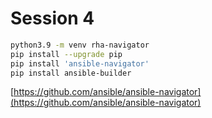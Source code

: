 # Session 4

~~~bash
python3.9 -m venv rha-navigator
pip install --upgrade pip
pip install 'ansible-navigator'
pip install ansible-builder
~~~

[https://github.com/ansible/ansible-navigator](https://github.com/ansible/ansible-navigator)

